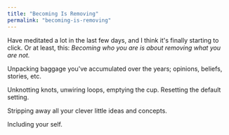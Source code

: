 ```yaml
---
title: "Becoming Is Removing"
permalink: "becoming-is-removing"
---
```


Have meditated a lot in the last few days, and I think it's finally starting to click. Or at least, this: *Becoming who you are is about removing what you are not.*

Unpacking baggage you've accumulated over the years; opinions, beliefs, stories, etc.

Unknotting knots, unwiring loops, emptying the cup. Resetting the default setting.

Stripping away all your clever little ideas and concepts.

Including your self.
